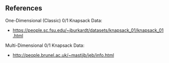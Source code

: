 
## References



One-Dimensional (Classic) 0/1 Knapsack Data:
* https://people.sc.fsu.edu/~jburkardt/datasets/knapsack_01/knapsack_01.html

Multi-Dimensional 0/1 Knapsack Data:
* http://people.brunel.ac.uk/~mastjjb/jeb/info.html
